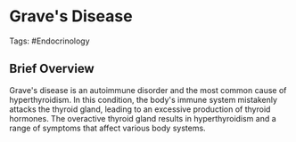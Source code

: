 # Grave's Disease
Tags: #Endocrinology 

## Brief Overview

Grave's disease is an autoimmune disorder and the most common cause of hyperthyroidism. In this condition, the body's immune system mistakenly attacks the thyroid gland, leading to an excessive production of thyroid hormones. The overactive thyroid gland results in hyperthyroidism and a range of symptoms that affect various body systems.
